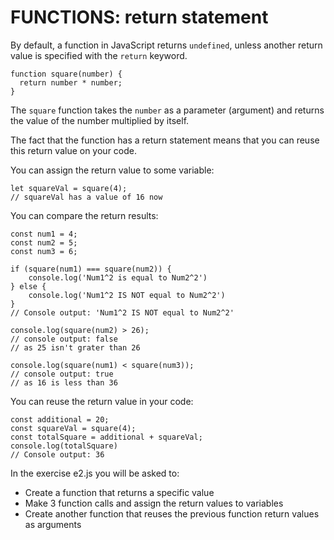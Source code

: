# FUNCTIONS: return statement #

By default, a function in JavaScript returns `undefined`, unless another return value is specified with the `return` keyword.

```JS
function square(number) {
  return number * number;
}
```

The `square` function takes the `number` as a parameter (argument) and returns the value of the number multiplied by itself.

The fact that the function has a return statement means that you can reuse this return value on your code.

You can assign the return value to some variable:

```JS
let squareVal = square(4);
// squareVal has a value of 16 now
```

You can compare the return results:

```JS
const num1 = 4;
const num2 = 5;
const num3 = 6;

if (square(num1) === square(num2)) {
    console.log('Num1^2 is equal to Num2^2')
} else {
    console.log('Num1^2 IS NOT equal to Num2^2')
}
// Console output: 'Num1^2 IS NOT equal to Num2^2'

console.log(square(num2) > 26);
// console output: false 
// as 25 isn't grater than 26

console.log(square(num1) < square(num3));
// console output: true 
// as 16 is less than 36

```

You can reuse the return value in your code:

```JS
const additional = 20;
const squareVal = square(4);
const totalSquare = additional + squareVal;
console.log(totalSquare)
// Console output: 36
```

In the exercise e2.js you will be asked to:
  * Create a function that returns a specific value
  * Make 3 function calls and assign the return values to variables
  * Create another function that reuses the previous function return values as arguments
